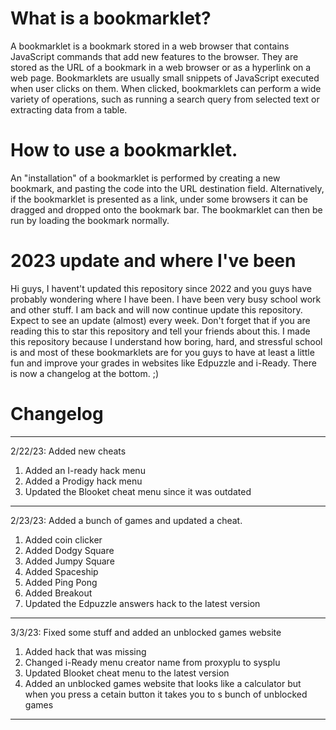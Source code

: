 # What is a bookmarklet?

A bookmarklet is a bookmark stored in a web browser that contains JavaScript commands that add new features to the browser. They are stored as the URL of a bookmark in a web browser or as a hyperlink on a web page. Bookmarklets are usually small snippets of JavaScript executed when user clicks on them. When clicked, bookmarklets can perform a wide variety of operations, such as running a search query from selected text or extracting data from a table.
 
 
 
 
 
 
 
 
 
 
 
 
# How to use a bookmarklet.

An "installation" of a bookmarklet is performed by creating a new bookmark, and pasting the code into the URL destination field. Alternatively, if the bookmarklet is presented as a link, under some browsers it can be dragged and dropped onto the bookmark bar. The bookmarklet can then be run by loading the bookmark normally.




# 2023 update and where I've been

Hi guys, I havent't updated this repository since 2022 and you guys have probably wondering where I have been. I have been very busy school work and other stuff. I am back and will now continue update this repository. Expect to see an update (almost) every week. Don't forget that if you are reading this to star this repository and tell your friends about this. I made this repository because I understand how boring, hard, and stressful school is and most of these bookmarklets are for you guys to have at least a little fun and improve your grades in websites like Edpuzzle and i-Ready. There is now a changelog at the bottom. ;)


# Changelog
_________________________________________________________________________________________________________
2/22/23: Added new cheats
1. Added an I-ready hack menu
2. Added a Prodigy hack menu 
3. Updated the Blooket cheat menu since it was outdated
_________________________________________________________________________________________________________
2/23/23: Added a bunch of games and updated a cheat.
1. Added coin clicker
2. Added Dodgy Square
3. Added Jumpy Square
4. Added Spaceship 
5. Added Ping Pong
6. Added Breakout
7. Updated the Edpuzzle answers hack to the latest version
_________________________________________________________________________________________________________
3/3/23: Fixed some stuff and added an unblocked games website
1. Added hack that was missing
2. Changed i-Ready menu creator name from proxyplu to sysplu
3. Updated Blooket cheat menu to the latest version
4. Added an unblocked games website that looks like a calculator but when you press a cetain button it takes you to s bunch of unblocked games
_________________________________________________________________________________________________________
